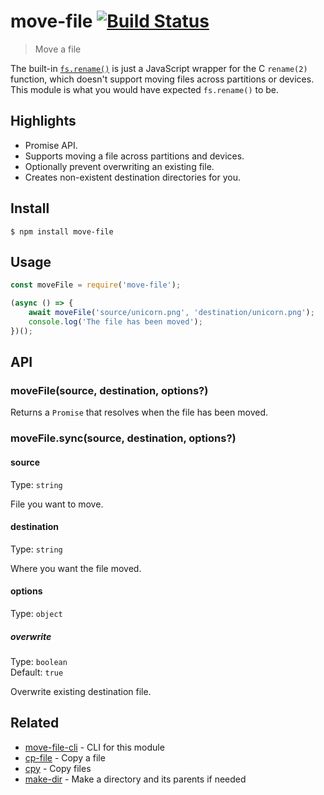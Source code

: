 # move-file [![Build Status](https://travis-ci.com/sindresorhus/move-file.svg?branch=master)](https://travis-ci.com/sindresorhus/move-file)

> Move a file

The built-in [`fs.rename()`](https://nodejs.org/api/fs.html#fs_fs_rename_oldpath_newpath_callback) is just a JavaScript wrapper for the C `rename(2)` function, which doesn't support moving files across partitions or devices. This module is what you would have expected `fs.rename()` to be.

## Highlights

- Promise API.
- Supports moving a file across partitions and devices.
- Optionally prevent overwriting an existing file.
- Creates non-existent destination directories for you.

## Install

```
$ npm install move-file
```

## Usage

```js
const moveFile = require('move-file');

(async () => {
	await moveFile('source/unicorn.png', 'destination/unicorn.png');
	console.log('The file has been moved');
})();
```

## API

### moveFile(source, destination, options?)

Returns a `Promise` that resolves when the file has been moved.

### moveFile.sync(source, destination, options?)

#### source

Type: `string`

File you want to move.

#### destination

Type: `string`

Where you want the file moved.

#### options

Type: `object`

##### overwrite

Type: `boolean`\
Default: `true`

Overwrite existing destination file.

## Related

- [move-file-cli](https://github.com/sindresorhus/move-file-cli) - CLI for this module
- [cp-file](https://github.com/sindresorhus/cp-file) - Copy a file
- [cpy](https://github.com/sindresorhus/cpy) - Copy files
- [make-dir](https://github.com/sindresorhus/make-dir) - Make a directory and its parents if needed
